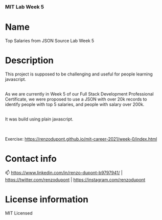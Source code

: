 ### MIT Lab Week 5

# Name

Top Salaries from JSON Source Lab Week 5

# Description

This project is supposed to be challenging and useful for people learning javascript.<br/><br/>

As we are currently in Week 5 of our Full Stack Development Professional Certificate,
we were proposed to use a JSON with over 20k records to identify people with top 5 salaries, and people with salary over 200k.<br/><br/>

It was build using plain javascript.

<br/><br/>
Exercise: https://renzodupont.github.io/mit-career-2021/week-0/index.html

# Contact info

📫 https://www.linkedin.com/in/renzo-dupont-b9797941/ | https://twitter.com/renzodupont | https://instagram.com/renzodupont

# License information

MIT Licensed